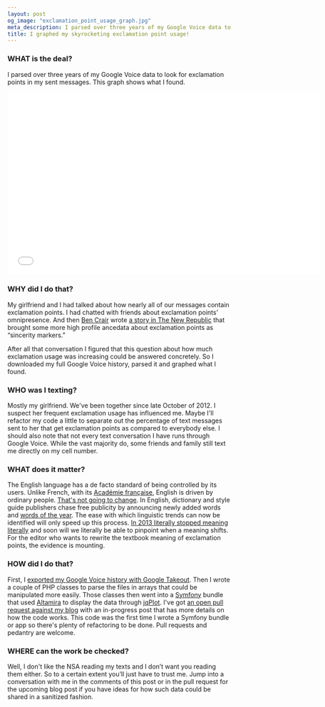 ```yaml
--- 
layout: post
og_image: "exclamation_point_usage_graph.jpg"
meta_description: I parsed over three years of my Google Voice data to look for exclamation points in my sent messages. This graph shows what I found.
title: I graphed my skyrocketing exclamation point usage!
---
```



### WHAT is the deal?

I parsed over three years of my Google Voice data to look for exclamation points in my sent messages. This graph shows what I found.

<iframe  src="/assets/post_specific/2014/01/google_voice_exclamation/chart.htm" width="700px" frameborder="0"  height="410px"></iframe>

### WHY did I do that?

My girlfriend and I had talked about how nearly all of our messages contain exclamation points.
I had chatted with friends about exclamation points’ omnipresence.
And then [Ben Crair](https://twitter.com/bencrair) wrote [a story in The New Republic](http://www.newrepublic.com/article/115726/period-our-simplest-punctuation-mark-has-become-sign-anger) that brought some more high profile ancedata about exclamation points as “sincerity markers.”

After all that conversation I figured that this question about how much exclamation usage was increasing could be answered concretely.
So I downloaded my full Google Voice history, parsed it and graphed what I found.

### WHO was I texting?

Mostly my girlfriend. We've been together since late October of 2012.
I suspect her frequent exclamation usage has influenced me.
Maybe I'll refactor my code a little to separate out the percentage of text messages sent to her that get exclamation points as compared to everybody else.
I should also note that not every text conversation I have runs through Google Voice.
While the vast majority do, some friends and family still text me directly on my cell number.

### WHAT does it matter?

The English language has a de facto standard of being controlled by its users.
Unlike French, with its [Académie française](http://en.wikipedia.org/wiki/Acad%C3%A9mie_fran%C3%A7aise), English is driven by ordinary people.
[That's not going to change](http://www.economist.com/blogs/johnson/2010/06/english_academy).
In English, dictionary and style guide publishers chase free publicity by announcing newly added words and [words of the year](http://artsbeat.blogs.nytimes.com/2013/11/19/selfie-trumps-twerk-as-oxford-dictionaries-word-of-the-year/?_r=0).
The ease with which linguistic trends can now be identified will only speed up this process.
[In 2013 literally stopped meaning literally](http://www.prdaily.com/Main/Articles/15033.aspx#) and soon will we literally be able to pinpoint when a meaning shifts.
For the editor who wants to rewrite the textbook meaning of exclamation points, the evidence is mounting.

### HOW did I do that?

First, I [exported my Google Voice history with Google Takeout](http://techcrunch.com/2011/09/06/google-now-lets-you-export-google-voice-data/).
Then I wrote a couple of PHP classes to parse the files in arrays that could be manipulated more easily.
Those classes then went into a [Symfony](http://symfony.com/) bundle that used [Altamira](https://github.com/Malwarebytes/Altamira) to display the data through [jqPlot](http://www.jqplot.com/).
I've got [an open pull request against my blog](https://github.com/stevector/stevector.github.io/pull/9) with an in-progress post that has more details on how the code works.
This code was the first time I wrote a Symfony bundle or app so there's plenty of refactoring to be done.
Pull requests and pedantry are welcome.

### WHERE can the work be checked?

Well, I don't like the NSA reading my texts and I don’t want you reading them either.
So to a certain extent you’ll just have to trust me.
Jump into a conversation with me in the comments of this post or in the pull request for the upcoming blog post if you have ideas for how such data could be shared in a sanitized fashion.
